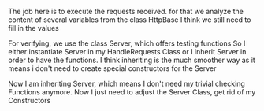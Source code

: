 The job here is to execute the requests received.
for that we analyze the content of several variables from the class HttpBase
I think we still need to fill in the values

For verifying, we use the class Server, which offers testing functions
So I either instantiate Server in my HandleRequests Class or I inherit Server in order to have the functions.
I think inheriting is the much smoother way as it means i don't need to create special constructors for the Server

Now I am inheriting Server, which means I don't need my trivial checking Functions anymore.
Now I just need to adjust the Server Class, get rid of my Constructors